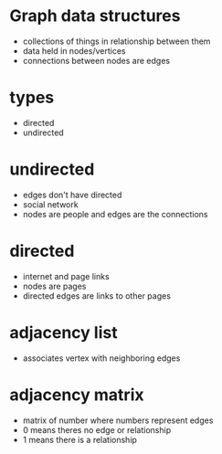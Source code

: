 # Graph data structures
- collections of things in relationship between them
- data held in nodes/vertices
- connections between nodes are edges

# types
- directed 
- undirected 

# undirected
- edges don't have directed
- social network
- nodes are people and edges are the connections

# directed
- internet and page links
- nodes are pages
- directed edges are links to other pages

# adjacency list
- associates vertex with neighboring edges

# adjacency matrix
- matrix of number where numbers represent edges
- 0 means theres no edge or relationship
- 1 means there is a relationship

 